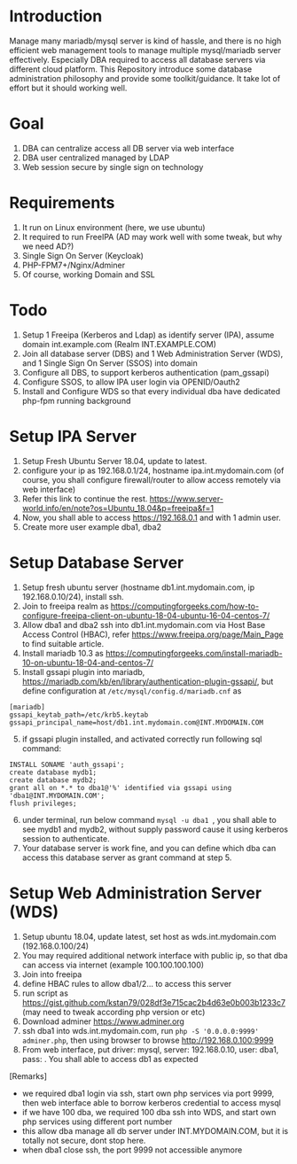 Introduction
============
Manage many mariadb/mysql server is kind of hassle, and there is no high efficient web management tools to manage multiple mysql/mariadb server effectively. Especially DBA required to access all database servers via different cloud platform. This Repository introduce some database administration philosophy and provide some toolkit/guidance. It take lot of effort but it should working well.

Goal
====
1. DBA can centralize access all DB server via web interface
2. DBA user centralized managed by LDAP
3. Web session secure by single sign on technology


Requirements
============
1. It run on Linux environment (here, we use ubuntu)
2. It required to run FreeIPA (AD may work well with some tweak, but why we need AD?)
3. Single Sign On Server (Keycloak)
4. PHP-FPM7+/Nginx/Adminer
5. Of course, working Domain and SSL

Todo
========
1. Setup 1 Freeipa (Kerberos and Ldap) as identify server (IPA), assume domain int.example.com (Realm INT.EXAMPLE.COM)
2. Join all database server (DBS) and 1 Web Administration Server (WDS), and 1 Single Sign On Server (SSOS) into domain
3. Configure all DBS, to support kerberos authentication (pam_gssapi)
4. Configure SSOS, to allow IPA user login via OPENID/Oauth2
5. Install and Configure WDS so that every individual dba have dedicated php-fpm running background

Setup IPA Server
================
1. Setup Fresh Ubuntu Server 18.04, update to latest.
2. configure your ip as 192.168.0.1/24, hostname ipa.int.mydomain.com (of course, you shall configure firewall/router to allow access remotely via web interface)
3. Refer this link to continue the rest. https://www.server-world.info/en/note?os=Ubuntu_18.04&p=freeipa&f=1
4. Now, you shall able to access https://192.168.0.1 and with 1 admin user.
5. Create more user example dba1, dba2

Setup Database Server
=====================
1. Setup fresh ubuntu server (hostname db1.int.mydomain.com, ip 192.168.0.10/24), install ssh.
2. Join to freeipa realm as https://computingforgeeks.com/how-to-configure-freeipa-client-on-ubuntu-18-04-ubuntu-16-04-centos-7/
3. Allow dba1 and dba2 ssh into db1.int.mydomain.com via Host Base Access Control (HBAC), refer https://www.freeipa.org/page/Main_Page to find suitable article.
3. Install mariadb 10.3 as https://computingforgeeks.com/install-mariadb-10-on-ubuntu-18-04-and-centos-7/
4. Install gssapi plugin into mariadb, https://mariadb.com/kb/en/library/authentication-plugin-gssapi/, but define configuration at `/etc/mysql/config.d/mariadb.cnf` as 
```
[mariadb]
gssapi_keytab_path=/etc/krb5.keytab
gssapi_principal_name=host/db1.int.mydomain.com@INT.MYDOMAIN.COM
```
5. if gssapi plugin installed, and activated correctly run following sql command:
```
INSTALL SONAME 'auth_gssapi';
create database mydb1;
create database mydb2;
grant all on *.* to dba1@'%' identified via gssapi using 'dba1@INT.MYDOMAIN.COM';
flush privileges;
```
6. under terminal, run below command `mysql -u dba1 `, you shall able to see mydb1 and mydb2, without supply password cause it using kerberos session to authenticate.
7. Your database server is work fine, and you can define which dba can access this database server as grant command at step 5.


Setup Web Administration Server (WDS)
=====================================
1. Setup ubuntu 18.04, update latest, set host as wds.int.mydomain.com (192.168.0.100/24)
2. You may required additional network interface with public ip, so that dba can access via internet (example 100.100.100.100)
3. Join into freeipa
4. define HBAC rules to allow dba1/2... to access this server
5. run script as https://gist.github.com/kstan79/028df3e715cac2b4d63e0b003b1233c7 (may need to tweak according php version or etc)
6. Download adminer https://www.adminer.org
7. ssh dba1 into wds.int.mydomain.com, run `php -S '0.0.0.0:9999' adminer.php`, then using browser to browse http://192.168.0.100:9999
8. From web interface, put driver: mysql, server: 192.168.0.10, user: dba1, pass: <any u wish>. You shall able to access db1 as expected

[Remarks]
* we required dba1 login via ssh, start own php services via port 9999, then web interface able to borrow kerberos credential to access mysql
* if we have 100 dba, we required 100 dba ssh into WDS, and start own php services using different port number
* this allow dba manage all db server under INT.MYDOMAIN.COM, but it is totally not secure, dont stop here.
* when dba1 close ssh, the port 9999 not accessible anymore


